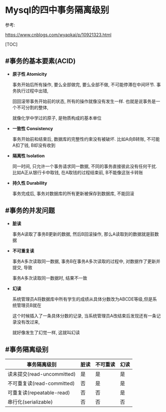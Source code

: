 # Mysql的四中事务隔离级别

参考:

https://www.cnblogs.com/wyaokai/p/10921323.html

[TOC]

## #事务的基本要素(ACID)

- **原子性 Atomicity**

  事务开始后所有操作, 要么全部做完, 要么全部不做, 不可能停滞在中间环节. 事务执行过程中出错,

  回回滚带事务开始前的状态, 所有的操作就像没有发生一样. 也就是说事务是一个不可分割的整体,

  就像化学中学过的原子, 是物质构成的基本单位

- **一致性 Consistency**

  事务开始前和结束后, 数据库的完整性约束没有被破坏. 比如A向B转账, 不可能A扣了钱, B却没有收到

- **隔离性 Isolation**

  同一时间, 只允许一个事务请求同一数据, 不同的事务直接彼此没有任何干扰. 比如A正从银行卡中取钱, 在A取钱的过程结束前, B不能像这张卡转账

- **持久性 Durability**

  事务完成后, 事务对数据库的所有更新被保存到数据库, 不能回滚

## #事务的并发问题

- **脏读**

  事务A读取了事务B更新的数据, 然后B回滚操作, 那么A读取到的数据就是脏数据

- **不可重复读**

  事务A多次读取同一数据, 事务B在事务A多次读取的过程中, 对数据作了更新并提交, 导致

  事务A多次读取同一数据时, 结果不一致

- **幻读**

  系统管理员A将数据库中所有学生的成绩从具体分数改为ABCDE等级,但是系统管理员B就在

  这个时候插入了一条具体分数的记录, 当系统管理员A改结束后发现还有一条记录没有改过来,

  就好像发生了幻觉一样, 这就叫幻读

## #事务隔离级别

| 事务隔离级别               | 脏读 | 不可重读 | 幻读 |
| -------------------------- | ---- | -------- | ---- |
| 读未提交(read-uncommitted) | 是   | 是       | 是   |
| 不可重复读(read-committed) | 否   | 是       | 是   |
| 可重复读(repeatable-read)  | 否   | 否       | 是   |
| 串行化(serializable)       | 否   | 否       | 否   |

